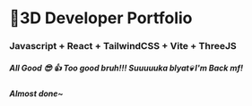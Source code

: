 # 🚀3D Developer Portfolio

### Javascript + React + TailwindCSS + Vite + ThreeJS
##### All Good 😎 👍 Too good bruh!!! Suuuuuka blyat💀 I'm Back mf!
##### Almost done~
